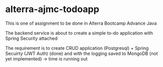 # alterra-ajmc-todoapp

This is one of assignment to be done in Alterra Bootcamp Advance Java

The backend service is about to create a simple to-do application with Spring Security attached

The requirement is to create CRUD application (Postgresql) + Spring Secuirty (JWT Auth) (done)
and with the logging saved to MongoDB (not yet implemented) -> time is running out  
